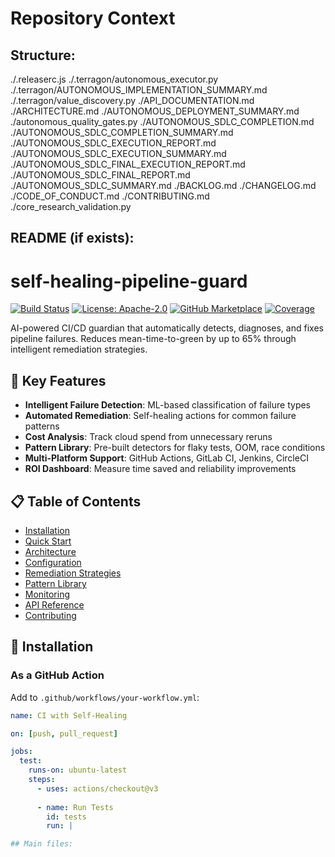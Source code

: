 # Repository Context

## Structure:
./.releaserc.js
./.terragon/autonomous_executor.py
./.terragon/AUTONOMOUS_IMPLEMENTATION_SUMMARY.md
./.terragon/value_discovery.py
./API_DOCUMENTATION.md
./ARCHITECTURE.md
./AUTONOMOUS_DEPLOYMENT_SUMMARY.md
./autonomous_quality_gates.py
./AUTONOMOUS_SDLC_COMPLETION.md
./AUTONOMOUS_SDLC_COMPLETION_SUMMARY.md
./AUTONOMOUS_SDLC_EXECUTION_REPORT.md
./AUTONOMOUS_SDLC_EXECUTION_SUMMARY.md
./AUTONOMOUS_SDLC_FINAL_EXECUTION_REPORT.md
./AUTONOMOUS_SDLC_FINAL_REPORT.md
./AUTONOMOUS_SDLC_SUMMARY.md
./BACKLOG.md
./CHANGELOG.md
./CODE_OF_CONDUCT.md
./CONTRIBUTING.md
./core_research_validation.py

## README (if exists):
# self-healing-pipeline-guard

[![Build Status](https://img.shields.io/github/actions/workflow/status/your-org/self-healing-pipeline-guard/ci.yml?branch=main)](https://github.com/your-org/self-healing-pipeline-guard/actions)
[![License: Apache-2.0](https://img.shields.io/badge/License-Apache--2.0-blue.svg)](LICENSE)
[![GitHub Marketplace](https://img.shields.io/badge/Marketplace-v1.0-green)](https://github.com/marketplace/actions/self-healing-pipeline-guard)
[![Coverage](https://codecov.io/gh/your-org/self-healing-pipeline-guard/branch/main/graph/badge.svg)](https://codecov.io/gh/your-org/self-healing-pipeline-guard)

AI-powered CI/CD guardian that automatically detects, diagnoses, and fixes pipeline failures. Reduces mean-time-to-green by up to 65% through intelligent remediation strategies.

## 🎯 Key Features

- **Intelligent Failure Detection**: ML-based classification of failure types
- **Automated Remediation**: Self-healing actions for common failure patterns
- **Cost Analysis**: Track cloud spend from unnecessary reruns
- **Pattern Library**: Pre-built detectors for flaky tests, OOM, race conditions
- **Multi-Platform Support**: GitHub Actions, GitLab CI, Jenkins, CircleCI
- **ROI Dashboard**: Measure time saved and reliability improvements

## 📋 Table of Contents

- [Installation](#installation)
- [Quick Start](#quick-start)
- [Architecture](#architecture)
- [Configuration](#configuration)
- [Remediation Strategies](#remediation-strategies)
- [Pattern Library](#pattern-library)
- [Monitoring](#monitoring)
- [API Reference](#api-reference)
- [Contributing](#contributing)

## 🚀 Installation

### As a GitHub Action

Add to `.github/workflows/your-workflow.yml`:

```yaml
name: CI with Self-Healing

on: [push, pull_request]

jobs:
  test:
    runs-on: ubuntu-latest
    steps:
      - uses: actions/checkout@v3
      
      - name: Run Tests
        id: tests
        run: |

## Main files:
